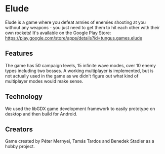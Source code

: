 # Elude
Elude is a game where you defeat armies of enemies shooting at you without any weapons - you just need to get them to hit each other with their own rockets!
It's available on the Google Play Store: https://play.google.com/store/apps/details?id=tungus.games.elude

## Features
The game has 50 campaign levels, 15 infinite wave modes, over 10 enemy types including two bosses. A working multiplayer is implemented, but is not actually used in the game as we didn't figure out what kind of multiplayer modes would make sense.

## Technology
We used the libGDX game development framework to easily prototype on desktop and then build for Android. 

## Creators
Game created by Péter Mernyei, Tamás Tardos and Benedek Stadler as a hobby project.
